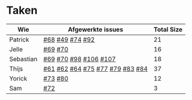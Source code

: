 # Taken

Wie|Afgewerkte issues|Total Size
--------|--------|--------
Patrick|[#68](https://github.com/waaghals/Tainted-Aberrant-Lion/issues/68) [#49](https://github.com/waaghals/Tainted-Aberrant-Lion/issues/49) [#74](https://github.com/waaghals/Tainted-Aberrant-Lion/issues/74) [#92](https://github.com/waaghals/Tainted-Aberrant-Lion/issues/92)|21
Jelle|[#69](https://github.com/waaghals/Tainted-Aberrant-Lion/issues/69) [#70](https://github.com/waaghals/Tainted-Aberrant-Lion/issues/70)|16
Sebastian|[#69](https://github.com/waaghals/Tainted-Aberrant-Lion/issues/69) [#70](https://github.com/waaghals/Tainted-Aberrant-Lion/issues/70) [#98](https://github.com/waaghals/Tainted-Aberrant-Lion/issues/98) [#106](https://github.com/waaghals/Tainted-Aberrant-Lion/issues/106) [#107](https://github.com/waaghals/Tainted-Aberrant-Lion/issues/107) | 18
Thijs|[#61](https://github.com/waaghals/Tainted-Aberrant-Lion/issues/61) [#62](https://github.com/waaghals/Tainted-Aberrant-Lion/issues/62) [#64](https://github.com/waaghals/Tainted-Aberrant-Lion/issues/64) [#75](https://github.com/waaghals/Tainted-Aberrant-Lion/issues/75) [#77](https://github.com/waaghals/Tainted-Aberrant-Lion/issues/77) [#79](https://github.com/waaghals/Tainted-Aberrant-Lion/issues/79) [#83](https://github.com/waaghals/Tainted-Aberrant-Lion/issues/83) [#84](https://github.com/waaghals/Tainted-Aberrant-Lion/issues/84)|37
Yorick| [#73](https://github.com/waaghals/Tainted-Aberrant-Lion/issues/73) [#80](https://github.com/waaghals/Tainted-Aberrant-Lion/issues/80)|12
Sam|[#72](https://github.com/waaghals/Tainted-Aberrant-Lion/issues/72)|3
